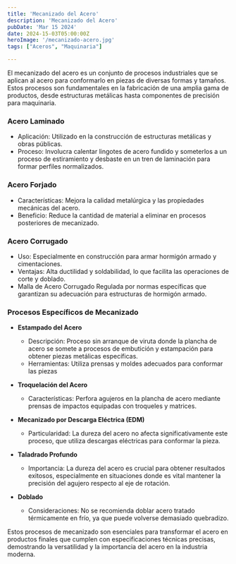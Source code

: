 ```yaml
---
title: 'Mecanizado del Acero'
description: 'Mecanizado del Acero'
pubDate: 'Mar 15 2024'
date: 2024-15-03T05:00:00Z
heroImage: '/mecanizado-acero.jpg'
tags: ["Aceros", "Maquinaria"]

---
```


El mecanizado del acero es un conjunto de procesos industriales que se aplican al acero para conformarlo en piezas de diversas formas y tamaños. Estos procesos son fundamentales en la fabricación de una amplia gama de productos, desde estructuras metálicas hasta componentes de precisión para maquinaria.

### Acero Laminado
- Aplicación: Utilizado en la construcción de estructuras metálicas y obras públicas.
- Proceso: Involucra calentar lingotes de acero fundido y someterlos a un proceso de estiramiento y desbaste en un tren de laminación para formar perfiles normalizados.

### Acero Forjado
- Características: Mejora la calidad metalúrgica y las propiedades mecánicas del acero.
- Beneficio: Reduce la cantidad de material a eliminar en procesos posteriores de mecanizado.

### Acero Corrugado
- Uso: Especialmente en construcción para armar hormigón armado y cimentaciones.
- Ventajas: Alta ductilidad y soldabilidad, lo que facilita las operaciones de corte y doblado.
- Malla de Acero Corrugado
 Regulada por normas específicas que garantizan su adecuación para estructuras de hormigón armado.

### Procesos Específicos de Mecanizado
- **Estampado del Acero**
    - Descripción: Proceso sin arranque de viruta donde la plancha de acero se somete a    procesos   de embutición y estampación para obtener piezas metálicas específicas.
    - Herramientas: Utiliza prensas y moldes adecuados para conformar las piezas

- **Troquelación del Acero**
    - Características: Perfora agujeros en la plancha de acero mediante prensas de impactos equipadas con troqueles y matrices.

- **Mecanizado por Descarga Eléctrica (EDM)**
    - Particularidad: La dureza del acero no afecta significativamente este proceso, que utiliza descargas eléctricas para conformar la pieza.

- **Taladrado Profundo**
    - Importancia: La dureza del acero es crucial para obtener resultados exitosos, especialmente en situaciones donde es vital mantener la precisión del agujero respecto al eje de rotación.

- **Doblado**

    - Consideraciones: No se recomienda doblar acero tratado térmicamente en frío, ya que puede volverse demasiado quebradizo.

Estos procesos de mecanizado son esenciales para transformar el acero en productos finales que cumplen con especificaciones técnicas precisas, demostrando la versatilidad y la importancia del acero en la industria moderna​​.
